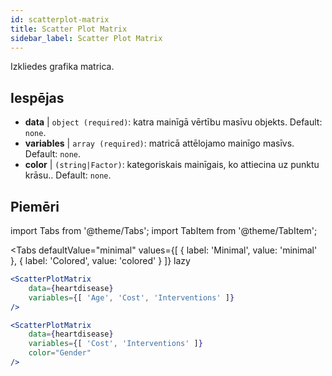 ```yaml
---
id: scatterplot-matrix
title: Scatter Plot Matrix
sidebar_label: Scatter Plot Matrix
---
```


Izkliedes grafika matrica.

## Iespējas

* __data__ | `object (required)`: katra mainīgā vērtību masīvu objekts. Default: `none`.
* __variables__ | `array (required)`: matricā attēlojamo mainīgo masīvs. Default: `none`.
* __color__ | `(string|Factor)`: kategoriskais mainīgais, ko attiecina uz punktu krāsu.. Default: `none`.


## Piemēri

import Tabs from '@theme/Tabs';
import TabItem from '@theme/TabItem';

<Tabs
    defaultValue="minimal"
    values={[
        { label: 'Minimal', value: 'minimal' },
        { label: 'Colored', value: 'colored' }
    ]}
    lazy
>

<TabItem value="minimal">

```jsx live
<ScatterPlotMatrix
    data={heartdisease} 
    variables={[ 'Age', 'Cost', 'Interventions' ]}
/>
```

</TabItem>

<TabItem value="colored">

```jsx live
<ScatterPlotMatrix
    data={heartdisease} 
    variables={[ 'Cost', 'Interventions' ]}
    color="Gender"
/>
```

</TabItem>

</Tabs>
